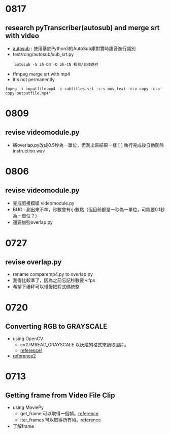 
# 0817

## research pyTranscriber(autosub) and merge srt with video
- [autosub](https://juejin.cn/post/6856905338923417613) : 使用基於Python3的AutoSub庫對實時語音進行識別
- test/rong/autosub/sub_srt.py

```
    autosub -S zh-CN -D zh-CN 视频/音频路径
```

- ffmpeg merge srt with mp4 
- it's not permanently

``` 
fmpeg -i inputfile.mp4 -i subtitles.srt -c:s mov_text -c:v copy -c:a copy outputfile.mp4"
```

# 0809

## revise videomodule.py
- 將overlap.py改成0.5秒為一單位，但測出來結果一樣
[ ] 執行完成後自動刪除instruction.wav


# 0806

## revise videomodule.py
- 完成剪接模組 videomodule.py
- BUG : 測出來不準，秒數會有小數點（但目前都是一秒為一單位，可能要0.1秒為一單位？）
- 還要加強overlap.py 


# 0727

## revise overlap.py
- rename comparemp4.py to overlap.py
- 測得比較準了，因為之前忘記秒數要＊fps
- 希望下禮拜可以慢慢把程式碼統整


# 0720

## Converting RGB to GRAYSCALE
- using OpenCV
    - cv2.IMREAD_GRAYSCALE 以灰階的格式來讀取圖片。
    - [reference1](https://blog.gtwang.org/programming/opencv-basic-image-read-and-write-tutorial/)
- [reference2](https://www.geeksforgeeks.org/converting-color-video-to-grayscale-using-opencv-in-python/)


# 0713

## Getting frame from Video File Clip
- using MoviePy 
    - get_frame 可以取得一個幀。[reference](https://www.geeksforgeeks.org/moviepy-getting-frame-from-video-file-clip/?ref=rp)
    - iter_frames 可以取得所有幀。[reference](https://www.geeksforgeeks.org/moviepy-iterating-frames-of-video-file-clip/)
- 了解frame